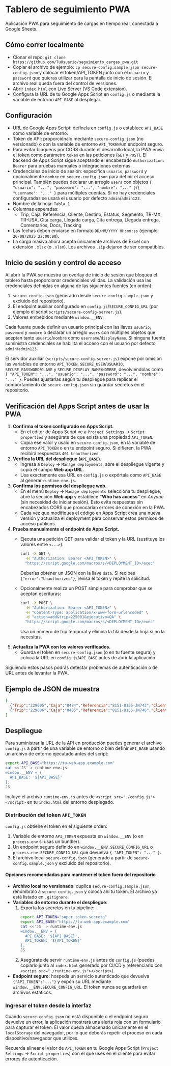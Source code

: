 # Tablero de seguimiento PWA

Aplicación PWA para seguimiento de cargas en tiempo real, conectada a Google Sheets.

## Cómo correr localmente
- Clonar el repo: `git clone https://github.com/TuUsuario/seguimiento_cargas_pwa.git`
- Copiar el archivo de ejemplo: `cp secure-config.sample.json secure-config.json` y colocar el token/API_TOKEN junto con el `usuario` y `password` que quieras utilizar para la pantalla de inicio de sesión. El archivo real queda fuera del control de versiones.
- Abrir `index.html` con Live Server (VS Code extension).
- Configura la URL de tu Google Apps Script en `config.js` o mediante la variable de entorno `API_BASE` al desplegar.

## Configuración
- URL de Google Apps Script: defínela en `config.js` o establece `API_BASE` como variable de entorno.
- Token de API: proporciónalo mediante `secure-config.json` (no versionado) o con la variable de entorno `API_TOKEN`/un endpoint seguro.
- Para evitar bloqueos por CORS durante el desarrollo local, la PWA envía el token como parámetro `token` en las peticiones (`GET` y `POST`). El backend de Apps Script sigue aceptando el encabezado `Authorization: Bearer` para pruebas manuales o integraciones externas.
- Credenciales de inicio de sesión: especifica `usuario`, `password` y opcionalmente `nombre` en `secure-config.json` para definir el acceso principal. También puedes declarar un arreglo `users` con objetos `{ "usuario": "...", "password": "...", "nombre": "..." }`/`{ "username": "..." }` para múltiples cuentas. Si no hay credenciales configuradas se usará el usuario por defecto `admin`/`admin123`.
- Nombre de la hoja: `Tabla_1`
- Columnas esperadas:
  - Trip, Caja, Referencia, Cliente, Destino, Estatus, Segmento, TR-MX, TR-USA, Cita carga, Llegada carga, Cita entrega, Llegada entrega, Comentarios, Docs, Tracking
- Las fechas deben enviarse en formato `DD/MM/YYYY HH:mm:ss` (ejemplo: `26/08/2025 22:00:00`).
- La carga masiva ahora acepta únicamente archivos de Excel con extensión `.xlsx` (o `.xlsm`). Los archivos `.zip` dejaron de ser compatibles.

## Inicio de sesión y control de acceso

Al abrir la PWA se muestra un overlay de inicio de sesión que bloquea el tablero hasta proporcionar credenciales válidas. La validación usa las credenciales definidas en alguna de las siguientes fuentes (en orden):

1. `secure-config.json` (generado desde `secure-config.sample.json` y excluido del repositorio).
2. El endpoint auxiliar configurado en `config.js`/`SECURE_CONFIG_URL` (por ejemplo el script `scripts/secure-config-server.js`).
3. Valores embebidos mediante `window.__ENV`.

Cada fuente puede definir un usuario principal con las llaves `usuario`, `password` y `nombre` o declarar un arreglo `users` con múltiples objetos que aceptan tanto `usuario`/`nombre` como `username`/`displayName`. Si ninguna fuente suministra credenciales se habilita el acceso con el usuario por defecto `admin`/`admin123`.

El servidor auxiliar (`scripts/secure-config-server.js`) expone por omisión las variables de entorno `API_TOKEN`, `SECURE_USER`/`USUARIO`, `SECURE_PASSWORD`/`CLAVE` y `SECURE_DISPLAY_NAME`/`NOMBRE`, devolviéndolas como `{ "API_TOKEN": "...", "usuario": "...", "password": "...", "nombre": "..." }`. Puedes ajustarlas según tu despliegue para replicar el comportamiento de `secure-config.json` sin guardar secretos en el repositorio.

## Verificación del Apps Script antes de usar la PWA

1. **Confirma el token configurado en Apps Script.**
   - En el editor de Apps Script ve a `Project Settings` → `Script properties` y asegúrate de que exista una propiedad `API_TOKEN`.
   - Copia ese valor y úsalo en `secure-config.json`, en la variable de entorno `API_TOKEN` o en tu endpoint seguro. Si difieren, la PWA recibirá respuestas `401 Unauthorized`.
2. **Verifica la URL del despliegue (`API_BASE`).**
   - Ingresa a `Deploy` → `Manage deployments`, abre el despliegue vigente y copia el campo **Web app URL**.
   - Usa exactamente esa URL en `config.js` o expórtala como `API_BASE` al generar `runtime-env.js`.
3. **Confirma los permisos del despliegue web.**
   - En el menú `Deploy` → `Manage deployments` selecciona tu despliegue, abre la sección **Web app** y establece **"Who has access"** en *Anyone* (sin necesidad de iniciar sesión). Esto evita respuestas sin encabezados CORS que provocarían errores de conexión en la PWA.
   - Cada vez que modifiques el código en Apps Script crea una nueva versión y actualiza el deployment para conservar estos permisos de acceso públicos.
4. **Prueba manualmente el endpoint de Apps Script.**
   - Ejecuta una petición GET para validar el token y la URL (sustituye los valores entre `<...>`):

     ```bash
     curl -X GET \
       -H "Authorization: Bearer <API_TOKEN>" \
       "https://script.google.com/macros/s/<DEPLOYMENT_ID>/exec"
     ```

     Deberías obtener un JSON con la llave `data`. Si recibes `{"error":"Unauthorized"}`, revisa el token y repite la solicitud.
   - Opcionalmente realiza un POST simple para comprobar que se aceptan escrituras:

     ```bash
     curl -X POST \
       -H "Authorization: Bearer <API_TOKEN>" \
       -H "Content-Type: application/x-www-form-urlencoded" \
       -d "action=add&trip=225001&ejecutivo=QA" \
       "https://script.google.com/macros/s/<DEPLOYMENT_ID>/exec"
     ```

     Usa un número de trip temporal y elimina la fila desde la hoja si no la necesitas.
5. **Actualiza la PWA con los valores verificados.**
   - Guarda el token en `secure-config.json` (o en tu fuente segura) y coloca la URL en `config.js`/`API_BASE` antes de abrir la aplicación.

Siguiendo estos pasos podrás detectar problemas de autenticación o de URL antes de levantar la PWA.

## Ejemplo de JSON de muestra
```json
[
  {"Trip":"229605","Caja":"8484","Referencia":"8151-8155-JN743","Cliente":"Yanfeng","Destino":"Huntsville, AL","Estatus":"Mty yard","Segmento":"OTR","TR-MX":"PATIO08","TR-USA":"","Cita carga":"26/08/2025 22:00:00","Llegada carga":"26/08/2025 9:59:00"},
  {"Trip":"229606","Caja":"8485","Referencia":"8151-8155-JN746","Cliente":"Yanfeng","Destino":"Huntsville, AL","Estatus":"Drop","Segmento":"OTR","TR-MX":"","TR-USA":"","Cita carga":"27/08/2025 21:00:00","Llegada carga":""}
]

```

## Despliegue

Para suministrar la URL de la API en producción puedes generar el archivo `config.js` a partir de una variable de entorno o bien definir `API_BASE` usando un archivo de entorno ejecutado antes del script:

```bash
export API_BASE="https://tu-web-app.example.com"
cat <<'JS' > runtime-env.js
window.__ENV = {
  API_BASE: '${API_BASE}'
};
JS
```

Incluye el archivo `runtime-env.js` antes de `<script src="./config.js"></script>` en tu `index.html` del entorno desplegado.

### Distribución del token `API_TOKEN`

`config.js` obtiene el token en el siguiente orden:
1. Variable de entorno `API_TOKEN` expuesta en `window.__ENV` (o en `process.env` si usas un bundler).
2. Un endpoint seguro definido en `window.__ENV.SECURE_CONFIG_URL` o `process.env.SECURE_CONFIG_URL` que devuelva `{ "API_TOKEN": "..." }`.
3. El archivo local `secure-config.json` (generado a partir de `secure-config.sample.json` y excluido del repositorio).

#### Opciones recomendadas para mantener el token fuera del repositorio

- **Archivo local no versionado**: duplica `secure-config.sample.json`, renómbralo a `secure-config.json` y coloca ahí tu token. El archivo ya está listado en `.gitignore`.
- **Variables de entorno durante el despliegue**:
  1. Exporta los secretos en tu pipeline:
     ```bash
     export API_TOKEN="super-token-secreto"
     export API_BASE="https://tu-web-app.example.com"
     cat <<'JS' > runtime-env.js
     window.__ENV = {
       API_BASE: '${API_BASE}',
       API_TOKEN: '${API_TOKEN}'
     };
     JS
     ```
  2. Asegúrate de servir `runtime-env.js` antes de `config.js` (puedes copiarlo junto al `index.html` generado por CI/CD y referenciarlo con `<script src="./runtime-env.js"></script>`).
- **Endpoint seguro**: hospeda un servicio autenticado que devuelva `{"API_TOKEN":"..."}` y expón su URL mediante `window.__ENV.SECURE_CONFIG_URL`. El token nunca se guardará en archivos estáticos.

### Ingresar el token desde la interfaz

Cuando `secure-config.json` no está disponible o el endpoint seguro devuelve un error, la aplicación mostrará una alerta roja con un formulario para capturar el token. El valor queda almacenado únicamente en el `localStorage` del navegador, por lo que deberás repetir el proceso en cada dispositivo/navegador que utilices.

Recuerda alinear el valor de `API_TOKEN` en tu Google Apps Script (`Project Settings` → `Script properties`) con el que uses en el cliente para evitar errores de autenticación.
